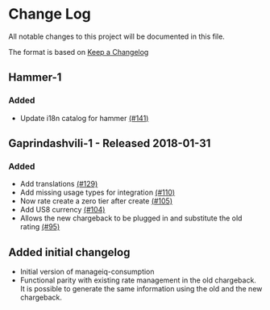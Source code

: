 # Change Log

All notable changes to this project will be documented in this file.

The format is based on [Keep a Changelog](http://keepachangelog.com/en/1.0.0/)


## Hammer-1

### Added
- Update i18n catalog for hammer [(#141)](https://github.com/ManageIQ/manageiq-consumption/pull/141)

## Gaprindashvili-1 - Released 2018-01-31

### Added
- Add translations [(#129)](https://github.com/ManageIQ/manageiq-consumption/pull/129)
- Add missing usage types for integration [(#110)](https://github.com/ManageIQ/manageiq-consumption/pull/110)
- Now rate create a zero tier after create [(#105)](https://github.com/ManageIQ/manageiq-consumption/pull/105)
- Add US8 currency [(#104)](https://github.com/ManageIQ/manageiq-consumption/pull/104)
- Allows the new chargeback to be plugged in and substitute the old rating [(#95)](https://github.com/ManageIQ/manageiq-consumption/pull/95)

## Added initial changelog

- Initial version of manageiq-consumption
- Functional parity with existing rate management in the old chargeback. It is possible to generate the same information using the old and the new chargeback.
